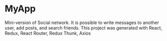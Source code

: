 # MyApp
Mini-version of Social network. It is possible to write messages to another user, add posts, and search friends. This project was generated with React, Redux, React Router, Redux Thunk, Axios 
